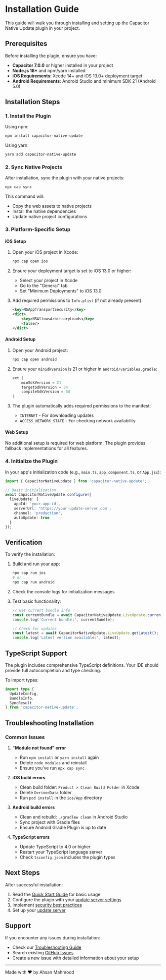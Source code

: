 # Installation Guide

This guide will walk you through installing and setting up the Capacitor Native Update plugin in your project.

## Prerequisites

Before installing the plugin, ensure you have:

- **Capacitor 7.0.0** or higher installed in your project
- **Node.js 18+** and npm/yarn installed
- **iOS Requirements**: Xcode 14+ and iOS 13.0+ deployment target
- **Android Requirements**: Android Studio and minimum SDK 21 (Android 5.0)

## Installation Steps

### 1. Install the Plugin

Using npm:
```bash
npm install capacitor-native-update
```

Using yarn:
```bash
yarn add capacitor-native-update
```

### 2. Sync Native Projects

After installation, sync the plugin with your native projects:

```bash
npx cap sync
```

This command will:
- Copy the web assets to native projects
- Install the native dependencies
- Update native project configurations

### 3. Platform-Specific Setup

#### iOS Setup

1. Open your iOS project in Xcode:
   ```bash
   npx cap open ios
   ```

2. Ensure your deployment target is set to iOS 13.0 or higher:
   - Select your project in Xcode
   - Go to the "General" tab
   - Set "Minimum Deployments" to iOS 13.0

3. Add required permissions to `Info.plist` (if not already present):
   ```xml
   <key>NSAppTransportSecurity</key>
   <dict>
       <key>NSAllowsArbitraryLoads</key>
       <false/>
   </dict>
   ```

#### Android Setup

1. Open your Android project:
   ```bash
   npx cap open android
   ```

2. Ensure your `minSdkVersion` is 21 or higher in `android/variables.gradle`:
   ```gradle
   ext {
       minSdkVersion = 21
       targetSdkVersion = 34
       compileSdkVersion = 34
   }
   ```

3. The plugin automatically adds required permissions to the manifest:
   - `INTERNET` - For downloading updates
   - `ACCESS_NETWORK_STATE` - For checking network availability

#### Web Setup

No additional setup is required for web platform. The plugin provides fallback implementations for all features.

### 4. Initialize the Plugin

In your app's initialization code (e.g., `main.ts`, `app.component.ts`, or `App.jsx`):

```typescript
import { CapacitorNativeUpdate } from 'capacitor-native-update';

// Basic initialization
await CapacitorNativeUpdate.configure({
  liveUpdate: {
    appId: 'your-app-id',
    serverUrl: 'https://your-update-server.com',
    channel: 'production',
    autoUpdate: true
  }
});
```

## Verification

To verify the installation:

1. Build and run your app:
   ```bash
   npx cap run ios
   # or
   npx cap run android
   ```

2. Check the console logs for initialization messages

3. Test basic functionality:
   ```typescript
   // Get current bundle info
   const currentBundle = await CapacitorNativeUpdate.LiveUpdate.current();
   console.log('Current bundle:', currentBundle);
   
   // Check for updates
   const latest = await CapacitorNativeUpdate.LiveUpdate.getLatest();
   console.log('Latest version available:', latest);
   ```

## TypeScript Support

The plugin includes comprehensive TypeScript definitions. Your IDE should provide full autocompletion and type checking.

To import types:
```typescript
import type { 
  UpdateConfig, 
  BundleInfo, 
  SyncResult 
} from 'capacitor-native-update';
```

## Troubleshooting Installation

### Common Issues

1. **"Module not found" error**
   - Run `npm install` or `yarn install` again
   - Delete `node_modules` and reinstall
   - Ensure you've run `npx cap sync`

2. **iOS build errors**
   - Clean build folder: `Product > Clean Build Folder` in Xcode
   - Delete `DerivedData` folder
   - Run `pod install` in the `ios/App` directory

3. **Android build errors**
   - Clean and rebuild: `./gradlew clean` in Android Studio
   - Sync project with Gradle files
   - Ensure Android Gradle Plugin is up to date

4. **TypeScript errors**
   - Update TypeScript to 4.0 or higher
   - Restart your TypeScript language server
   - Check `tsconfig.json` includes the plugin types

## Next Steps

After successful installation:

1. Read the [Quick Start Guide](./quick-start.md) for basic usage
2. Configure the plugin with your [update server settings](./configuration.md)
3. Implement [security best practices](../guides/security-best-practices.md)
4. Set up your [update server](../examples/server-setup.md)

## Support

If you encounter any issues during installation:

- Check our [Troubleshooting Guide](../guides/troubleshooting.md)
- Search existing [GitHub Issues](https://github.com/aoneahsan/capacitor-native-update/issues)
- Create a new issue with detailed information about your setup

---

Made with ❤️ by Ahsan Mahmood